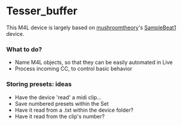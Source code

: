 # Tesser_buffer #

This M4L device is largely based on 
[mushroomtheory](https://mushroomtheory.gumroad.com/?_ga=2.239974795.947548069.1647069335-689921625.1647069335&sort=featured)'s
[SampleBeat1](https://mushroomtheory.gumroad.com/l/samplebeat1?fbclid=IwAR2EfIWWpHBYdjzJmB3-A36_lFzdFF-R2DHY8YRTA5TMn2j11ve5956jMhE) device.

### What to do? ###

* Name M4L objects, so that they can be easily automated in Live
* Process incoming CC, to control basic behavior


### Storing presets: ideas ###

* Have the device 'read' a midi clip... 
* Save numbered presets within the Set 
* Have it read from a .txt within the device folder?
* Have it read from the clip's number?
 
